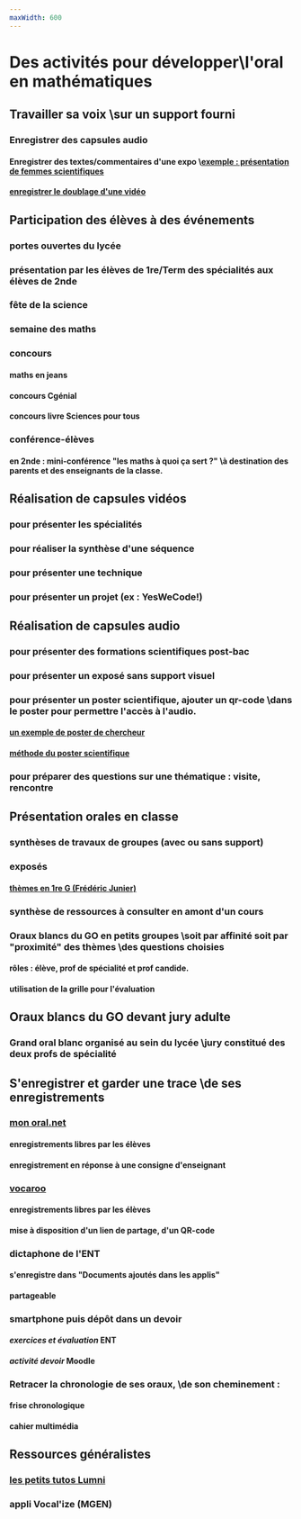 ```yaml
---
maxWidth: 600
---
```


# Des activités pour développer\\l'oral en mathématiques <!--fold-->
## Travailler sa voix \\sur un support fourni <!--fold-->

### Enregistrer des capsules audio
#### Enregistrer des textes/commentaires d'une expo \\[exemple : présentation de femmes scientifiques](https://femmes-et-maths.fr/maths-info-avec-elles/)
#### [enregistrer le doublage d'une vidéo](https://histoire-geographie.discip.ac-caen.fr/spip.php?article379)

## Participation des élèves à des événements <!--fold-->
### portes ouvertes du lycée
### présentation par les élèves de  1re/Term des spécialités aux élèves de 2nde
### fête de la science
### semaine des maths
### concours
#### maths en jeans
#### concours Cgénial
#### concours livre Sciences pour tous
### conférence-élèves
#### en 2nde : mini-conférence "les maths à quoi ça sert ?" \\à destination des parents et des enseignants de la classe.

## Réalisation de capsules vidéos <!--fold-->
### pour présenter les spécialités
### pour réaliser la synthèse d'une séquence
### pour présenter une technique
### pour présenter un projet (ex : YesWeCode!)

## Réalisation de capsules audio <!--fold-->
### pour présenter des formations scientifiques post-bac
### pour présenter un exposé sans support visuel
### pour présenter un poster scientifique, ajouter un qr-code \\dans le poster pour permettre l'accès à l'audio.
#### [un exemple de poster de chercheur](https://orfee.hepl.ch/handle/20.500.12162/4277)
#### [méthode du poster scientifique](https://bu.univ-larochelle.fr/actualites/concevoir-un-poster-scientifique/)
### pour préparer des questions sur une thématique : visite, rencontre

## Présentation orales en classe <!--fold-->

### synthèses de travaux de groupes (avec ou sans support)
### exposés
#### [thèmes en 1re G (Frédéric Junier)](https://parc-nsi.github.io/parcmaths/premiere/sujets_oral/)
### synthèse de ressources à consulter en amont d'un cours

### Oraux blancs du GO en petits groupes \\soit par affinité soit par "proximité" des thèmes \\des questions choisies
#### rôles : élève,  prof de spécialité et prof candide.
#### utilisation de la grille pour l'évaluation

## Oraux blancs du GO devant jury adulte <!--fold-->
### Grand oral blanc organisé au sein du lycée \\jury constitué des deux profs de spécialité


## S'enregistrer et garder une trace \\de ses enregistrements <!--fold-->
### [mon oral.net](https://www.mon-oral.net)
#### enregistrements libres par les élèves
#### enregistrement en réponse à une consigne d'enseignant

### [vocaroo](https://vocaroo.com)
#### enregistrements libres par les élèves
#### mise à disposition d'un lien de partage, d'un QR-code

### dictaphone de l'ENT
#### s'enregistre dans "Documents ajoutés dans les applis"
#### partageable
### smartphone puis dépôt dans un devoir
#### *exercices et évaluation* ENT
#### *activité devoir* Moodle

### Retracer la chronologie de ses oraux, \\de son cheminement  :
#### frise chronologique
#### cahier multimédia

## Ressources généralistes <!--fold-->
### [les petits tutos Lumni](https://www.lumni.fr/programme/les-petits-tutos-du-grand-oral)

### appli Vocal'ize (MGEN)
